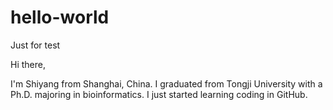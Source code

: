 # hello-world
Just for test

Hi there,

I'm Shiyang from Shanghai, China. I graduated from Tongji University with a Ph.D. majoring in bioinformatics. I just started learning coding in GitHub.
